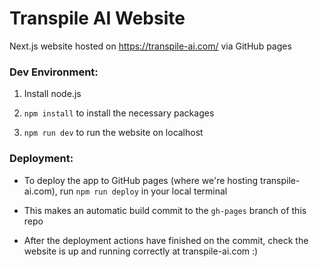 # Transpile AI Website

Next.js website hosted on https://transpile-ai.com/ via GitHub pages

### Dev Environment:

1. Install node.js

2. `npm install` to install the necessary packages

3. `npm run dev` to run the website on localhost

### Deployment:

- To deploy the app to GitHub pages (where we're hosting transpile-ai.com), run `npm run deploy` in your local terminal

- This makes an automatic build commit to the `gh-pages` branch of this repo

- After the deployment actions have finished on the commit, check the website is up and running correctly at transpile-ai.com :)
